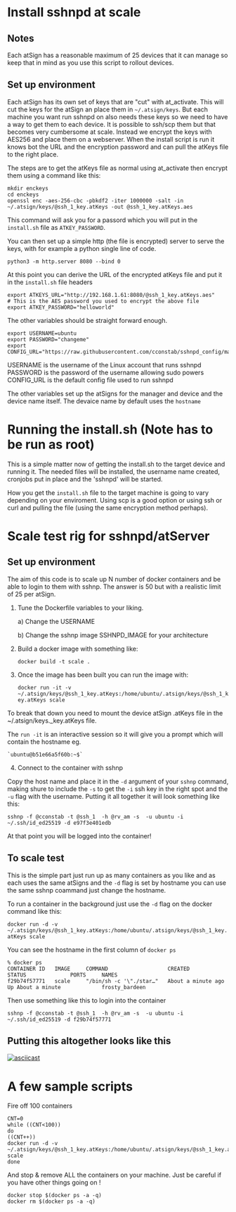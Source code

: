 # Install sshnpd at scale

## Notes
Each atSign has a reasonable maximum of 25 devices that it can manage so keep that in mind as you use this script to rollout devices.

## Set up environment
Each atSign has its own set of keys that are "cut" with at_activate. This will cut the keys for the atSign an place them in `~/.atsign/keys`. But each machine you want run sshnpd on also needs these keys so we need to have a way to get them to each device.
It is possible to ssh/scp them but that becomes very cumbersome at scale. Instead we encrypt the keys with AES256 and place them on a webserver. When the install script is run it knows bot the URL and the encryption password and can pull the atKeys file to the right place.

The steps are to get the atKeys file as normal using at_activate then encrypt them using a command like this:

```
mkdir enckeys
cd enckeys
openssl enc -aes-256-cbc -pbkdf2 -iter 1000000 -salt -in ~/.atsign/keys/@ssh_1_key.atKeys -out @ssh_1_key.atKeys.aes
```
This command will ask you for a passord which you will put in the `install.sh` file as `ATKEY_PASSWORD`.


You can then set up a simple http (the file is encrypted) server to serve the keys, with for example a python single line of code.

`python3 -m http.server 8080 --bind 0`

At this point you can derive the URL of the encrypted atKeys file and put it in the `install.sh` file headers

```
export ATKEYS_URL="http://192.168.1.61:8080/@ssh_1_key.atKeys.aes"
# This is the AES password you used to encrypt the above file
export ATKEY_PASSWORD="helloworld"
```

The other variables should be straight forward enough.

```
export USERNAME=ubuntu
export PASSWORD="changeme"
export CONFIG_URL="https://raw.githubusercontent.com/cconstab/sshnpd_config/main/config/sshnpd.sh"
```
USERNAME is the username of the Linux account that runs sshnpd
PASSWORD is the password of the username allowing sudo powers
CONFIG_URL is the default config file used to run sshnpd

The other variables set up the atSigns for the manager and device and the device name itself. The devaice name by default uses the `hostname`

# Running the install.sh (Note has to be run as root)
This is a simple matter now of getting the install.sh to the target device and running it. The needed files will be installed, the username name created, cronjobs put in place and the 'sshnpd' will be started.

How you get the `install.sh` file to the target machine is going to vary depending on your enviroment. Using scp is a good option or using ssh or curl and pulling the file (using the same encryption method perhaps).

# Scale test rig for sshnpd/atServer

## Set up environment
The aim of this code is to scale up N number of docker containers and be able to login to them with sshnp. The answer is 50 but with a realistic limit of 25 per atSign.

1) Tune the Dockerfile variables to your liking.
    
    a) Change the USERNAME

    b) Change the sshnp image SSHNPD_IMAGE for your architecture

2) Build a docker image with something like:

    `docker build -t scale .`

3) Once the image has been built you can run the image with:

    `docker run -it -v ~/.atsign/keys/@ssh_1_key.atKeys:/home/ubuntu/.atsign/keys/@ssh_1_key.atKeys scale`

To break that down you need to mount the device atSign .atKeys file in the ~/.atsign/keys.<atSign>_key.atKeys file.

The `run -it` is an interactive session so it will give you a prompt which will contain the hostname eg.

    `ubuntu@b51e66a5f60b:~$` 

4) Connect to the container with sshnp

Copy the host name and place it in the `-d` argument of your `sshnp` command, making shure to include the
`-s` to get the `-i` ssh key in the right spot and the `-u` flag with the username. Putting it all together it will look something like this:

`sshnp -f @cconstab -t @ssh_1  -h @rv_am -s  -u ubuntu -i ~/.ssh/id_ed25519 -d e97f3e401edb`

At that point you will be logged into the container! 

## To scale test
This is the simple part just run up as many containers as you like and as each uses the same atSigns and the `-d` flag is set by hostname you can use the same sshnp coammand just change the hostname.

To run a container in the background just use the `-d` flag on the docker command like this:

`docker run -d -v ~/.atsign/keys/@ssh_1_key.atKeys:/home/ubuntu/.atsign/keys/@ssh_1_key.atKeys scale`

You can see the hostname in the first column of `docker ps`

```
% docker ps
CONTAINER ID   IMAGE     COMMAND                   CREATED              STATUS              PORTS     NAMES
f29b74f57771   scale     "/bin/sh -c '\"./star…"   About a minute ago   Up About a minute             frosty_bardeen
```

Then use something like this to login into the container

`sshnp -f @cconstab -t @ssh_1  -h @rv_am -s  -u ubuntu -i ~/.ssh/id_ed25519 -d f29b74f57771`

## Putting this altogether looks like this

[![asciicast](https://asciinema.org/a/YKN91isQPkg0zSybSwMlUIBZh.svg)](https://asciinema.org/a/YKN91isQPkg0zSybSwMlUIBZh)

# A few sample scripts 

Fire off 100 containers

```
CNT=0
while ((CNT<100))
do
((CNT++))
docker run -d -v ~/.atsign/keys/@ssh_1_key.atKeys:/home/ubuntu/.atsign/keys/@ssh_1_key.atKeys scale
done
```

And stop & remove ALL the containers on your machine. Just be careful if you have other things going on !

```
docker stop $(docker ps -a -q)
docker rm $(docker ps -a -q)
```